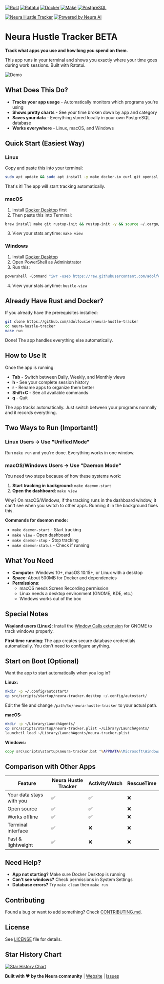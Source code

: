 [![Rust](https://img.shields.io/badge/rust-%23000000.svg?style=for-the-badge&logo=rust&logoColor=white)](https://www.rust-lang.org)
[![Ratatui](https://img.shields.io/badge/ratatui-%23000000.svg?style=for-the-badge&logo=rust&logoColor=white)](https://ratatui.rs)
[![Docker](https://img.shields.io/badge/docker-%230db7ed.svg?style=for-the-badge&logo=docker&logoColor=white)](https://docker.com)
[![Make](https://img.shields.io/badge/Make-%23000000.svg?style=for-the-badge&logo=gnu&logoColor=white)](https://www.gnu.org/software/make/)
[![PostgreSQL](https://img.shields.io/badge/postgresql-%23316192.svg?style=for-the-badge&logo=postgresql&logoColor=white)](https://www.postgresql.org)

[![Neura Hustle Tracker](https://img.shields.io/badge/Neura%20Hustle%20Tracker-7f56da)](https://meetneura.ai) [![Powered by Neura AI](https://img.shields.io/badge/Powered%20by-Neura%20AI-7f56da)](https://meetneura.ai)

# Neura Hustle Tracker BETA

**Track what apps you use and how long you spend on them.**

This app runs in your terminal and shows you exactly where your time goes during work sessions. Built with Ratatui.

![Demo](src/screenshots/hustle-tracker-demo.GIF)

## What Does This Do?

- **Tracks your app usage** - Automatically monitors which programs you're using
- **Shows pretty charts** - See your time broken down by app and category
- **Saves your data** - Everything stored locally in your own PostgreSQL database
- **Works everywhere** - Linux, macOS, and Windows

## Quick Start (Easiest Way)

### Linux

Copy and paste this into your terminal:

```bash
sudo apt update && sudo apt install -y make docker.io curl git openssl && curl --proto '=https' --tlsv1.2 -sSf https://sh.rustup.rs | sh -s -- -y && source ~/.cargo/env && git clone https://github.com/adolfousier/neura-hustle-tracker.git && cd neura-hustle-tracker && make run
```

That's it! The app will start tracking automatically.

### macOS

1. Install [Docker Desktop](https://docs.docker.com/desktop/install/mac-install/) first
2. Then paste this into Terminal:

```bash
brew install make git rustup-init && rustup-init -y && source ~/.cargo/env && git clone https://github.com/adolfousier/neura-hustle-tracker.git && cd neura-hustle-tracker && make daemon-start
```

3. View your stats anytime: `make view`

### Windows

1. Install [Docker Desktop](https://www.docker.com/products/docker-desktop/)
2. Open PowerShell as Administrator
3. Run this:

```powershell
powershell -Command "iwr -useb https://raw.githubusercontent.com/adolfousier/neura-hustle-tracker/main/src/scripts/windows_build/windows-install.ps1 | iex"
```

4. View your stats anytime: `hustle-view`

## Already Have Rust and Docker?

If you already have the prerequisites installed:

```bash
git clone https://github.com/adolfousier/neura-hustle-tracker
cd neura-hustle-tracker
make run
```

Done! The app handles everything else automatically.

## How to Use It

Once the app is running:

- **Tab** - Switch between Daily, Weekly, and Monthly views
- **h** - See your complete session history
- **r** - Rename apps to organize them better
- **Shift+C** - See all available commands
- **q** - Quit

The app tracks automatically. Just switch between your programs normally and it records everything.

## Two Ways to Run (Important!)

### Linux Users → Use "Unified Mode"

Run `make run` and you're done. Everything works in one window.

### macOS/Windows Users → Use "Daemon Mode"

You need two steps because of how these systems work:

1. **Start tracking in background**: `make daemon-start`
2. **Open the dashboard**: `make view`

Why? On macOS/Windows, if the tracking runs in the dashboard window, it can't see when you switch to other apps. Running it in the background fixes this.

**Commands for daemon mode:**

- `make daemon-start` - Start tracking
- `make view` - Open dashboard
- `make daemon-stop` - Stop tracking
- `make daemon-status` - Check if running

## What You Need

- **Computer**: Windows 10+, macOS 10.15+, or Linux with a desktop
- **Space**: About 500MB for Docker and dependencies
- **Permissions**:
  - macOS needs Screen Recording permission
  - Linux needs a desktop environment (GNOME, KDE, etc.)
  - Windows works out of the box

## Special Notes

**Wayland users (Linux)**: Install the [Window Calls extension](https://extensions.gnome.org/extension/4724/window-calls/) for GNOME to track windows properly.

**First time running**: The app creates secure database credentials automatically. You don't need to configure anything.

## Start on Boot (Optional)

Want the app to start automatically when you log in?

**Linux:**

```bash
mkdir -p ~/.config/autostart/
cp src/scripts/startup/neura-tracker.desktop ~/.config/autostart/
```

Edit the file and change `/path/to/neura-hustle-tracker` to your actual path.

**macOS:**

```bash
mkdir -p ~/Library/LaunchAgents/
cp src/scripts/startup/neura-tracker.plist ~/Library/LaunchAgents/
launchctl load ~/Library/LaunchAgents/neura-tracker.plist
```

**Windows:**

```cmd
copy src\scripts\startup\neura-tracker.bat "%APPDATA%\Microsoft\Windows\Start Menu\Programs\Startup\"
```

## Comparison with Other Apps

| Feature | Neura Hustle Tracker | ActivityWatch | RescueTime |
|---------|---------------------|---------------|------------|
| Your data stays with you | ✅ | ✅ | ❌ |
| Open source | ✅ | ✅ | ❌ |
| Works offline | ✅ | ✅ | ❌ |
| Terminal interface | ✅ | ❌ | ❌ |
| Fast & lightweight | ✅ | ❌ | ❌ |

## Need Help?

- **App not starting?** Make sure Docker Desktop is running
- **Can't see windows?** Check permissions in System Settings
- **Database errors?** Try `make clean` then `make run`

## Contributing

Found a bug or want to add something? Check [CONTRIBUTING.md](CONTRIBUTING.md).

## License

See [LICENSE](LICENSE) file for details.

## Star History Chart

[![Star History Chart](https://api.star-history.com/svg?repos=adolfousier/neura-hustle-tracker&type=date&legend=top-left)](https://www.star-history.com/#adolfousier/neura-hustle-tracker&type=date&legend=top-left)

**Built with ❤️ by the Neura community** | [Website](https://meetneura.ai) | [Issues](https://github.com/adolfousier/neura-hustle-tracker/issues)

